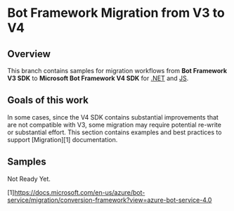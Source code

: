 # Bot Framework Migration from V3 to V4


## Overview

This branch contains samples for migration workflows from **Bot Framework V3 SDK** to  **Microsoft Bot Framework V4 SDK** for [.NET](https://github.com/Microsoft/botbuilder-dotnet) and [JS](https://github.com//microsoft/botbuilder-js). 

## Goals of this work

In some cases, since the V4 SDK contains substantial improvements that are not compatible with V3, some migration may require potential re-write or substantial effort. This section contains examples and best practices to support [Migration][1] documentation.

## Samples
Not Ready Yet.

[1]https://docs.microsoft.com/en-us/azure/bot-service/migration/conversion-framework?view=azure-bot-service-4.0
